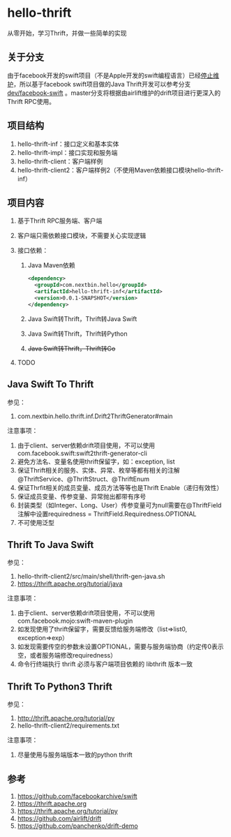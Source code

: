 # hello-thrift

从零开始，学习Thrift，并做一些简单的实现

## 关于分支

由于facebook开发的swift项目（不是Apple开发的swift编程语言）已经[停止维护](https://github.com/facebookarchive/swift)，所以基于facebook swift项目做的Java Thrift开发可以参考分支 [dev/facebook-swift](https://github.com/nextbin/hello-thrift/tree/dev/facebook-swift) 。master分支将根据由airlift维护的drift项目进行更深入的Thrift RPC使用。

## 项目结构

1. hello-thrift-inf：接口定义和基本实体
2. hello-thrift-impl：接口实现和服务端
3. hello-thrift-client：客户端样例
3. hello-thrift-client2：客户端样例2（不使用Maven依赖接口模块hello-thrift-inf）

## 项目内容

1. 基于Thrift RPC服务端、客户端

2. 客户端只需依赖接口模块，不需要关心实现逻辑

3. 接口依赖：
   1. Java Maven依赖

      ```xml
      <dependency>
      	<groupId>com.nextbin.hello</groupId>
      	<artifactId>hello-thrift-inf</artifactId>
      	<version>0.0.1-SNAPSHOT</version>
      </dependency>
      ```

   2. Java Swift转Thrift，Thrift转Java Swift

   3. Java Swift转Thrift，Thrift转Python

   4. ~~Java Swift转Thrift，Thrift转Go~~

4. TODO

## Java Swift To Thrift

参见：

1. com.nextbin.hello.thrift.inf.Drift2ThriftGenerator#main

注意事项：

1. 由于client、server依赖drift项目使用，不可以使用 com.facebook.swift:swift2thrift-generator-cli
2. 避免方法名、变量名使用thrift保留字，如：exception, list
3. 保证Thrift相关的服务、实体、异常、枚举等都有相关的注解@ThriftService、@ThriftStruct、@ThriftEnum
4. 保证Thrfit相关的成员变量、成员方法等等也是Thrift Enable（递归有效性）
5. 保证成员变量、传参变量、异常抛出都带有序号
6. 封装类型（如Integer、Long、User）传参变量可为null需要在@ThriftField注解中设置requiredness = ThriftField.Requiredness.OPTIONAL
7. 不可使用泛型

## Thrift To Java Swift

参见：

1. hello-thrift-client2/src/main/shell/thrift-gen-java.sh
2. https://thrift.apache.org/tutorial/java

注意事项：

1. 由于client、server依赖drift项目使用，不可以使用 com.facebook.mojo:swift-maven-plugin
2. 如发现使用了thrift保留字，需要反馈给服务端修改（list=>list0, exception=>exp）
3. 如发现需要传空的参数未设置OPTIONAL，需要与服务端协商（约定传0表示空，或者服务端修改requiredness）
4. 命令行终端执行 thrift 必须与客户端项目依赖的 libthrift 版本一致



## Thrift To Python3 Thrift

参见：

1. http://thrift.apache.org/tutorial/py
2. hello-thrift-client2/requirements.txt

注意事项：

1. 尽量使用与服务端版本一致的python thrift



## 参考

1. https://github.com/facebookarchive/swift
2. https://thrift.apache.org
3. https://thrift.apache.org/tutorial/py
4. https://github.com/airlift/drift
5. https://github.com/panchenko/drift-demo
